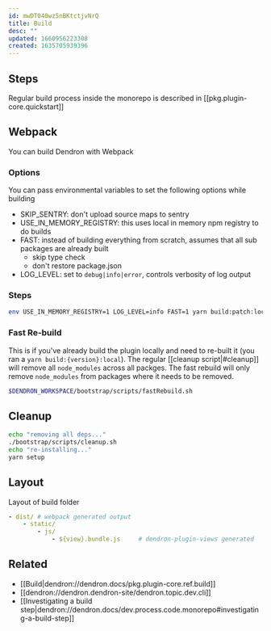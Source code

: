 ```yaml
---
id: mwDT040wz5nBKtctjvNrQ
title: Build
desc: ""
updated: 1660956223308
created: 1635705939396
---
```


## Steps

Regular build process inside the monorepo is described in [[pkg.plugin-core.quickstart]]

## Webpack

You can build Dendron with Webpack

### Options

You can pass environmental variables to set the following options while building

- SKIP_SENTRY: don't upload source maps to sentry
- USE_IN_MEMORY_REGISTRY: this uses local in memory npm registry to do builds
- FAST: instead of building everything from scratch, assumes that all sub packages are already built
    - skip type check 
    - don't restore package.json
- LOG_LEVEL: set to `debug|info|error`, controls verbosity of log output

### Steps

```sh
env USE_IN_MEMORY_REGISTRY=1 LOG_LEVEL=info FAST=1 yarn build:patch:local
```

### Fast Re-build

This is if you've already build the plugin locally and need to re-built it (you ran a `yarn build:{version}:local`).
The regular [[cleanup script|#cleanup]] will remove all `node_modules` across all packges.
The fast rebuild will only remove `node_modules` from packages where it needs to be removed.

```sh
$DENDRON_WORKSPACE/bootstrap/scripts/fastRebuild.sh
```

## Cleanup

```sh
echo "removing all deps..."
./bootstrap/scripts/cleanup.sh
echo "re-installing..."
yarn setup
```

## Layout

Layout of build folder

```yml
- dist/ # webpack generated output
    - static/
        - js/
            - ${view}.bundle.js     # dendron-plugin-views generated
```

## Related

- [[Build|dendron://dendron.docs/pkg.plugin-core.ref.build]]
- [[dendron://dendron.dendron-site/dendron.topic.dev.cli]]
- [[Investigating a build step|dendron://dendron.docs/dev.process.code.monorepo#investigating-a-build-step]]
